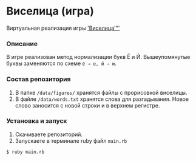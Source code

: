 # Виселица (игра)

Виртуальная реализация игры ['Виселица'"'](https://ru.wikipedia.org/wiki/%D0%92%D0%B8%D1%81%D0%B5%D0%BB%D0%B8%D1%86%D0%B0_(%D0%B8%D0%B3%D1%80%D0%B0))

### Описание
В игре реализован метод нормализации букв Ё и Й. Вышеупомянутые буквы заменяются по схеме 
`ё → е, й → и`.

### Состав репозитория
1. В папке `/data/figures/` хранятся файлы с прорисовкой виселицы.
2. В файле `/data/words.txt` хранятся слова для разгадывания. Новое слово заносится с новой строки и в верхнем регистре.


### Установка и запуск

1. Скачиваете репозиторий.
2. Запускаете в терминале ruby файл `main.rb`  

```
$ ruby main.rb
```
